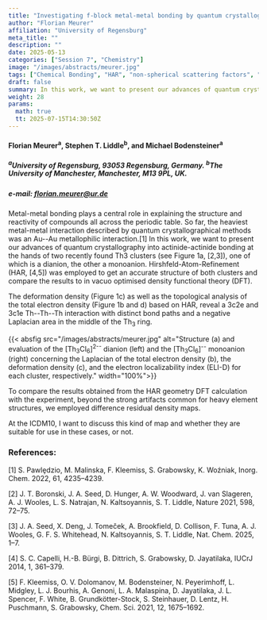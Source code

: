 ```yaml
---
title: "Investigating f-block metal-metal bonding by quantum crystallography"
author: "Florian Meurer"
affiliation: "University of Regensburg"
meta_title: ""
description: ""
date: 2025-05-13
categories: ["Session 7", "Chemistry"]
image: "/images/abstracts/meurer.jpg"
tags: ["Chemical Bonding", "HAR", "non-spherical scattering factors", "actinides", "metallophilic interaction", "Hirshfeld-Atom-Refinement", "Th3 clusters"]
draft: false
summary: In this work, we want to present our advances of quantum crystallography into actinide-actinide bonding at the hands of two recently found Th3 clusters, one of which is a dianion, the other a mono-anion. Hirshfeld-Atom-Refinement was employed to get an accurate structure of both clusters
weight: 28
params:
  math: true
  tt: 2025-07-15T14:30:50Z
---
```


#### Florian Meurer<sup>a</sup>, Stephen T. Liddle<sup>b</sup>, and Michael Bodensteiner<sup>a</sup>

##### <sup>a</sup>University of Regensburg, 93053 Regensburg, Germany. <sup>b</sup>The University of Manchester, Manchester, M13 9PL, UK.

##### e-mail: florian.meurer@ur.de

Metal-metal bonding plays a central role in explaining the structure and reactivity of compounds all across the periodic table. So far, the heaviest metal-metal interaction described by quantum crystallographical methods was an Au--Au metallophilic interaction.[1] In this work, we want to present our advances of quantum crystallography into actinide-actinide bonding at the hands of two recently found Th3 clusters (see Figure 1a, [2,3]), one of which is a dianion, the other a monoanion. Hirshfeld-Atom-Refinement (HAR, [4,5]) was employed to get an accurate structure of both clusters and compare the results to in vacuo optimised density functional theory (DFT).

The deformation density (Figure 1c) as well as the topological analysis of the total electron density (Figure 1b and d) based on HAR, reveal a 3c2e and 3c1e Th--Th--Th interaction with distinct bond paths and a negative Laplacian area in the
middle of the Th<sub>3</sub> ring.

{{< absfig src="/images/abstracts/meurer.jpg" alt="Structure (a) and evaluation of the [Th<sub>3</sub>Cl<sub>6</sub>]<sup>2--</sup> dianion (left) and the [Th<sub>3</sub>Cl<sub>6</sub>]<sup>--</sup> monoanion (right) concerning the Laplacian of the total electron density (b), the deformation density (c), and the electron localizability index (ELI-D) for each cluster, respectively." width="100%">}}

To compare the results obtained from the HAR geometry DFT calculation with the experiment, beyond the strong artifacts common for heavy element structures, we employed difference residual density maps.

At the ICDM10, I want to discuss this kind of map and whether they are suitable for use in these cases, or not.


### References:

[1] S. Pawlȩdzio, M. Malinska, F. Kleemiss, S. Grabowsky, K. Woźniak, Inorg. Chem. 2022, 61, 4235–4239.

[2] J. T. Boronski, J. A. Seed, D. Hunger, A. W. Woodward, J. van Slageren, A. J. Wooles, L. S. Natrajan, N. Kaltsoyannis, S. T.
Liddle, Nature 2021, 598, 72–75.

[3] J. A. Seed, X. Deng, J. Tomeček, A. Brookfield, D. Collison, F. Tuna, A. J. Wooles, G. F. S. Whitehead, N. Kaltsoyannis, S. T.
Liddle, Nat. Chem. 2025, 1–7.

[4] S. C. Capelli, H.-B. Bürgi, B. Dittrich, S. Grabowsky, D. Jayatilaka, IUCrJ 2014, 1, 361–379.

[5] F. Kleemiss, O. V. Dolomanov, M. Bodensteiner, N. Peyerimhoff, L. Midgley, L. J. Bourhis, A. Genoni, L. A. Malaspina, D. Jayatilaka, J. L. Spencer, F. White, B. Grundkötter-Stock, S. Steinhauer, D. Lentz, H. Puschmann, S. Grabowsky, Chem. Sci. 2021, 12, 1675–1692.

